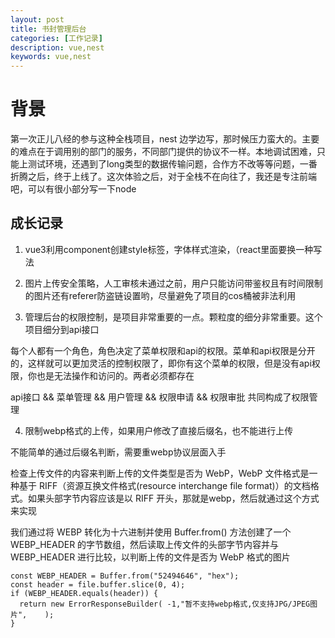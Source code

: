 ```yaml
---
layout: post
title: 书封管理后台
categories: [工作记录]
description: vue,nest
keywords: vue,nest
---
```


# 背景
第一次正儿八经的参与这种全栈项目，nest 边学边写，那时候压力蛮大的。主要的难点在于调用别的部门的服务，不同部门提供的协议不一样。本地调试困难，只能上测试环境，还遇到了long类型的数据传输问题，合作方不改等等问题，一番折腾之后，终于上线了。这次体验之后，对于全栈不在向往了，我还是专注前端吧，可以有很小部分写一下node

## 成长记录
1. vue3利用component创建style标签，字体样式渲染，（react里面要换一种写法

2. 图片上传安全策略，人工审核未通过之前，用户只能访问带鉴权且有时间限制的图片还有referer防盗链设置哟，尽量避免了项目的cos桶被非法利用

3. 管理后台的权限控制，是项目非常重要的一点。颗粒度的细分非常重要。这个项目细分到api接口

每个人都有一个角色，角色决定了菜单权限和api的权限。菜单和api权限是分开的，这样就可以更加灵活的控制权限了，即你有这个菜单的权限，但是没有api权限，你也是无法操作和访问的。两者必须都存在

api接口 && 菜单管理 && 用户管理 && 权限申请 && 权限审批  共同构成了权限管理

4. 限制webp格式的上传，如果用户修改了直接后缀名，也不能进行上传

不能简单的通过后缀名判断，需要重webp协议层面入手

检查上传文件的内容来判断上传的文件类型是否为 WebP，WebP 文件格式是一种基于 RIFF（资源互换文件格式(resource interchange file format)）的文档格式。如果头部字节内容应该是以 RIFF 开头，那就是webp，然后就通过这个方式来实现

我们通过将 WEBP 转化为十六进制并使用 Buffer.from() 方法创建了一个 WEBP_HEADER 的字节数组，然后读取上传文件的头部字节内容并与 WEBP_HEADER 进行比较，以判断上传的文件是否为 WebP 格式的图片
  
```
const WEBP_HEADER = Buffer.from("52494646", "hex");
const header = file.buffer.slice(0, 4);
if (WEBP_HEADER.equals(header)) {
  return new ErrorResponseBuilder( -1,"暂不支持webp格式,仅支持JPG/JPEG图片",    );  
}
```